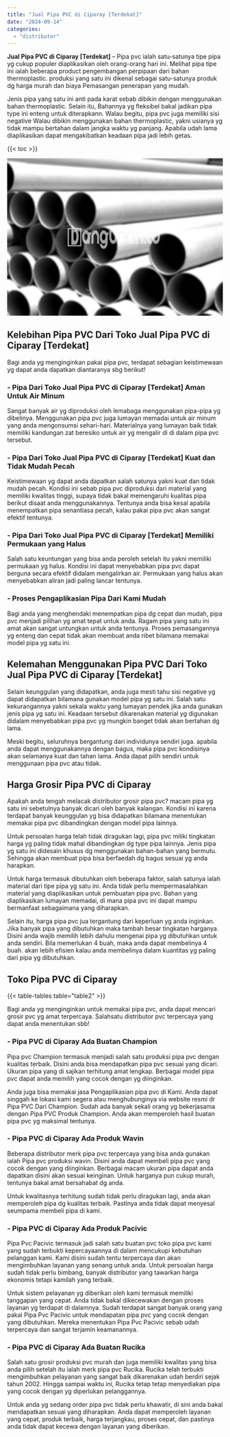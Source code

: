 ```yaml
---
title: "Jual Pipa PVC di Ciparay [Terdekat]"
date: "2024-09-14"
categories: 
  - "distributor"
---
```


**Jual Pipa PVC di Ciparay \[Terdekat\]** – Pipa pvc ialah satu-satunya tipe pipa yg cukup populer diaplikasikan oleh orang-orang hari ini. Melihat pipa tipe ini ialah beberapa product pengembangan perpipaan dari bahan thermoplastic. produksi yang satu ini dikenal sebagai satu-satunya produk dg harga murah dan biaya Pemasangan penerapan yang mudah.

Jenis pipa yang satu ini anti pada karat sebab dibikin dengan menggunakan bahan thermoplastic. Selain itu, Bahannya yg fleksibel bakal jadikan pipa type ini enteng untuk diterapkann. Walau begitu, pipa pvc juga memiliki sisi negative Walau dibikin menggunakan bahan thermoplastic, yakni usianya yg tidak mampu bertahan dalam jangka waktu yg panjang. Apabila udah lama diaplikasikan dapat mengakibatkan keadaan pipa jadi lebih getas.

{{< toc >}}

![Jual Pipa PVC di Ciparay [Terdekat]](/images/jaul-pipa-pvc-54.png)

## Kelebihan Pipa PVC Dari Toko Jual Pipa PVC di Ciparay \[Terdekat\]

Bagi anda yg menginginkan pakai pipa pvc, terdapat sebagian keistimewaan yg dapat anda dapatkan diantaranya sbg berikut!

### \- Pipa Dari Toko Jual Pipa PVC di Ciparay \[Terdekat\] Aman Untuk Air Minum

Sangat banyak air yg diproduksi oleh lemabaga menggunakan pipa-pipa yg dibelinya. Menggunakan pipa pvc juga lumayan memadai untuk air minum yang anda mengonsumsi sehari-hari. Materialnya yang lumayan baik tidak memiliki kandungan zat beresiko untuk air yg mengalir di di dalam pipa pvc tersebut.

### \- Pipa Dari Toko Jual Pipa PVC di Ciparay \[Terdekat\] Kuat dan Tidak Mudah Pecah

Keistimewaan yg dapat anda dapatkan salah satunya yakni kuat dan tidak mudah pecah. Kondisi ini sebab pipa pvc diproduksi dari material yang memiliki kwalitas tinggi, supaya tidak bakal memengaruhi kualitas pipa berikut disaat anda menggunakannya. Tentunya anda bisa kesal apabila menempatkan pipa senantiasa pecah, kalau pakai pipa pvc akan sangat efektif tentunya.

### \- Pipa Dari Toko Jual Pipa PVC di Ciparay \[Terdekat\] Memiliki Permukaan yang Halus

Salah satu keuntungan yang bisa anda peroleh setelah itu yakni memiliki permukaan yg halus. Kondisi ini dapat menyebabkan pipa pvc dapat berguna secara efektif didalam mengalirkan air. Permukaan yang halus akan menyebabkan aliran jadi paling lancar tentunya.

### \- Proses Pengaplikasian Pipa Dari Kami Mudah

Bagi anda yang menghendaki menempatkan pipa dg cepat dan mudah, pipa pvc menjadi pilihan yg amat tepat untuk anda. Ragam pipa yang satu ini amat akan sangat untungkan untuk anda tentunya. Proses pemasangannya yg enteng dan cepat tidak akan membuat anda ribet bilamana memakai model pipa yg satu ini.

## Kelemahan Menggunakan Pipa PVC Dari Toko Jual Pipa PVC di Ciparay \[Terdekat\]

Selain keunggulan yang didapatkan, anda juga mesti tahu sisi negative yg dapat didapatkan bilamana gunakan model pipa yg satu ini. Salah satu kekurangannya yakni sekala waktu yang lumayan pendek jika anda gunakan jenis pipa yg satu ini. Keadaan tersebut dikarenakan material yg digunakan didalam menyebabkan pipa pvc yg mungkin banget tidak akan bertahan dg lama.

Meski begitu, seluruhnya bergantung dari individunya sendiri juga. apabila anda dapat menggunakannya dengan bagus, maka pipa pvc kondisinya akan selamanya kuat dan tahan lama. Anda dapat pilih sendiri untuk menggunaan pipa pvc atau tidak.

## Harga Grosir Pipa PVC di Ciparay

Apakah anda tengah melacak distributor grosir pipa pvc? macam pipa yg satu ini sebetulnya banyak dicari oleh banyak kalangan. Kondisi ini karena terdapat banyak keunggulan yg bisa didapatkan bilamana menentukan memakai pipa pvc dibandingkan dengan model pipa lainnya.

Untuk persoalan harga telah tidak diragukan lagi, pipa pvc miliki tingkatan harga yg paling tidak mahal dibandingkan dg type pipa lainnya. Jenis pipa yg satu ini didesain khusus dg menggunakan bahan-bahan yang bermutu. Sehingga akan membuat pipa bisa berfaedah dg bagus sesuai yg anda harapkan.

Untuk harga termasuk dibutuhkan oleh beberapa faktor, salah satunya ialah material dari tipe pipa yg satu ini. Anda tidak perlu mempermasalahkan material yang diaplikasikan untuk pembuatan pipa pvc. Bahan yang diaplikasikan lumayan memadai, di mana pipa pvc ini dapat mampu bermanfaat sebagaimana yang diharapkan.

Selain itu, harga pipa pvc jua tergantung dari keperluan yg anda inginkan. Jika banyak pipa yang dibutuhkan maka tambah besar tingkatan harganya. Disini anda wajib memilih lebih dahulu mengenai pipa yg dibutuhkan untuk anda sendiri. Bila memerlukan 4 buah, maka anda dapat membelinya 4 buah. akan lebih efisien kalau anda membelinya dalam kuantitas yg paling dari pipa yg dibutuhkan.

## Toko Pipa PVC di Ciparay

{{< table-tables table="table2" >}}

Bagi anda yg menginginkan untuk memakai pipa pvc, anda dapat mencari grosir pvc yg amat terpercaya. Salahsatu distributor pvc terpercaya yang dapat anda menentukan sbb!

### \- Pipa PVC di Ciparay Ada Buatan Champion

Pipa pvc Champion termasuk menjadi salah satu produksi pipa pvc dengan kualitas terbaik. Disini anda bisa mendapatkan pipa pvc sesuai yang dicari. Ukuran pipa yang di sajikan terhitung amat lengkap. Berbagai model pipa pvc dapat anda memilih yang cocok dengan yg diinginkan.

Anda juga bisa memakai jasa Pengaplikasian pipa pvc di Kami. Anda dapat singgah ke lokasi kami segera atau menghubunginya via website resmi dr Pipa PVC Dari Champion. Sudah ada banyak sekali orang yg bekerjasama dengan Pipa PVC Produk Champion. Anda akan memperoleh hasil buatan pipa pvc yg maksimal tentunya.

### \- Pipa PVC di Ciparay Ada Produk Wavin

Beberapa distributor merk pipa pvc terpercaya yang bisa anda gunakan ialah Pipa pvc produksi wavin. Disini anda dapat membeli pipa pvc yang cocok dengan yang diinginkan. Berbagai macam ukuran pipa dapat anda dapatkan disini akan sesuai keinginan. Untuk harganya pun cukup murah, tentunya bakal amat bersahabat dg anda.

Untuk kwalitasnya terhitung sudah tidak perlu diragukan lagi, anda akan memperoleh pipa dg kualitas terbaik. Pastinya anda tidak dapat menyesal seumpama membeli pipa di kami.

### \- Pipa PVC di Ciparay Ada Produk Pacivic

Pipa Pvc Pacivic termasuk jadi salah satu buatan pvc toko pipa pvc kami yang sudah terbukti kepercayaannya di dalam mencukupi kebutuhan pelanggan kami. Kami disini sudah tentu terpercaya dan akan mengimbuhkan layanan yang senang untuk anda. Untuk persoalan harga sudah tidak perlu bimbang, banyak distributor yang tawarkan harga ekonomis tetapi kamilah yang terbaik.

Untuk sistem pelayanan yg diberikan oleh kami termasuk memiliki tanggapan yang cepat. Anda tidak bakal dikecewakan dengan proses layanan yg terdapat di dalamnya. Sudah terdapat sangat banyak orang yang pakai Pipa Pvc Pacivic untuk mendapatan pipa pvc yang cocok dengan yang dibutuhkan. Mereka menentukan Pipa Pvc Pacivic sebab udah terpercaya dan sangat terjamin keamanannya.

### \- Pipa PVC di Ciparay Ada Buatan Rucika

Salah satu grosir produksi pvc murah dan juga memiliki kwalitas yang bisa anda pilih setelah itu ialah merk pipa pvc Rucika. Rucika telah terbukti mengimbuhkan pelayanan yang sangat baik dikarenakan udah berdiri sejak tahun 2002. Hingga sampai waktu ini, Rucika tetap tetap menyediakan pipa yang cocok dengan yg diperlukan pelanggannya.

Untuk anda yg sedang order pipa pvc tidak perlu khawatir, di sini anda bakal mendapatkan sesuai yang diharapkan. Anda dapat memperoleh layanan yang cepat, produk terbaik, harga terjangkau, proses cepat, dan pastinya anda tidak dapat kecewa dengan layanan yang diberikan.
